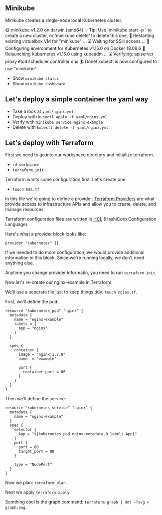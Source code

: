 ## Minikube

Minikube creates a single-node local Kubernetes cluster.

😄  minikube v1.2.0 on darwin (amd64)
💡  Tip: Use 'minikube start -p <name>' to create a new cluster, or 'minikube delete' to delete this one.
🔄  Restarting existing virtualbox VM for "minikube" ...
⌛  Waiting for SSH access ...
🐳  Configuring environment for Kubernetes v1.15.0 on Docker 18.09.6
🔄  Relaunching Kubernetes v1.15.0 using kubeadm ...
⌛  Verifying: apiserver proxy etcd scheduler controller dns
🏄  Done! kubectl is now configured to use "minikube"

- Show `minikube status`
- Show `minikube dashboard`

## Let's deploy a simple container the yaml way

- Take a look at `yaml/nginx.yml`
- Deploy with `kubectl apply -f yaml/nginx.yml`
- Verify with `minikube service nginx-example`
- Delete with `kubectl delete -f yaml/nginx.yml`

## Let's deploy with Terraform

First we need to go into our workspace directory and initialize terraform.

- `cd workspace`
- `terraform init`

Terraform wants some configuration first. Let's create one:

- `touch k8s.tf`

In this file we're going to define a provider. [Terraform Providers](https://www.terraform.io/docs/providers/) are what provide access to infrastructure APIs and allow you to create, delete, and manage resources.

Terraform configuration files are written in [HCL](https://www.terraform.io/docs/configuration/syntax.html) (HashiCorp Configuration Language).

Here's what a provider block looks like:

```
provider "kubernetes" {}
```

If we needed to do more configuration, we would provide additional information in this block. Since we're running locally, we don't need anything else.

Anytime you change provider informatin, you need to run `terraform init`.

Now let's re-create our nginx-example in Terraform.

We'll use a seperate file just to keep things tidy: `touch nginx.tf`.

First, we'll define the pod:

```
resource "kubernetes_pod" "nginx" {
  metadata {
    name = "nginx-example"
    labels = {
      App = "nginx"
    }
  }

  spec {
    container {
      image = "nginx:1.7.8"
      name  = "example"

      port {
        container_port = 80
      }
    }
  }
}
```

Then we'll define the service:

```
resource "kubernetes_service" "nginx" {
  metadata {
    name = "nginx-example"
  }
  spec {
    selector {
      App = "${kubernetes_pod.nginx.metadata.0.labels.App}"
    }
    port {
      port = 80
      target_port = 80
    }

    type = "NodePort"
  }
}

```

Now we plan: `terraform plan`.

Next we apply `terraform apply`.

Somthing cool is the graph command: `terraform graph | dot -Tsvg > graph.png`.


